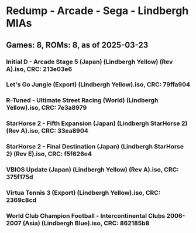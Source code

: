# Redump - Arcade - Sega - Lindbergh MIAs
## Games: 8, ROMs: 8, as of 2025-03-23

### Initial D - Arcade Stage 5 (Japan) (Lindbergh Yellow) (Rev A).iso, CRC: 213e03e6
### Let's Go Jungle (Export) (Lindbergh Yellow).iso, CRC: 79ffa904
### R-Tuned - Ultimate Street Racing (World) (Lindbergh Yellow).iso, CRC: 7e3a8979
### StarHorse 2 - Fifth Expansion (Japan) (Lindbergh StarHorse 2) (Rev A).iso, CRC: 33ea8904
### StarHorse 2 - Final Destination (Japan) (Lindbergh StarHorse 2) (Rev E).iso, CRC: f5f626e4
### VBIOS Update (Japan) (Lindbergh Yellow) (Rev A).iso, CRC: 375f175d
### Virtua Tennis 3 (Export) (Lindbergh Yellow).iso, CRC: 2369c8cd
### World Club Champion Football - Intercontinental Clubs 2006-2007 (Asia) (Lindbergh Blue).iso, CRC: 862185b8
